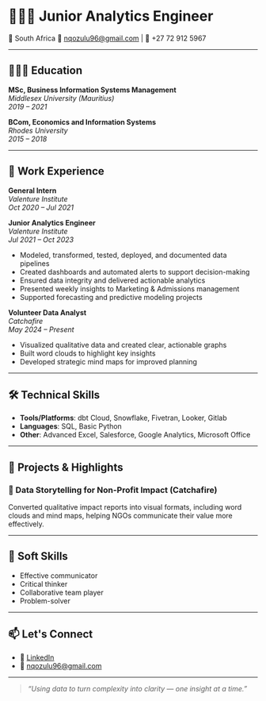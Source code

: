 # 👩🏽‍💻 Junior Analytics Engineer

📍 South Africa 📧 nqozulu96@gmail.com | 📱 +27 72 912 5967  

---

## 👩🏽‍🎓 Education

**MSc, Business Information Systems Management**  
*Middlesex University (Mauritius)*  
_2019 – 2021_

**BCom, Economics and Information Systems**  
*Rhodes University*  
_2015 – 2018_

---

## 💼 Work Experience

**General Intern**  
*Valenture Institute*  
_Oct 2020 – Jul 2021_  

**Junior Analytics Engineer**  
*Valenture Institute*  
_Jul 2021 – Oct 2023_  
- Modeled, transformed, tested, deployed, and documented data pipelines  
- Created dashboards and automated alerts to support decision-making  
- Ensured data integrity and delivered actionable analytics  
- Presented weekly insights to Marketing & Admissions management  
- Supported forecasting and predictive modeling projects

**Volunteer Data Analyst**  
*Catchafire*  
_May 2024 – Present_  
- Visualized qualitative data and created clear, actionable graphs  
- Built word clouds to highlight key insights  
- Developed strategic mind maps for improved planning

---

## 🛠 Technical Skills

- **Tools/Platforms**: dbt Cloud, Snowflake, Fivetran, Looker, Gitlab  
- **Languages**: SQL, Basic Python  
- **Other**: Advanced Excel, Salesforce, Google Analytics, Microsoft Office

---

## 🌟 Projects & Highlights


### 🎨 Data Storytelling for Non-Profit Impact (Catchafire)  
Converted qualitative impact reports into visual formats, including word clouds and mind maps, helping NGOs communicate their value more effectively.

---

## 💬 Soft Skills

- Effective communicator  
- Critical thinker  
- Collaborative team player  
- Problem-solver

---

## 📫 Let's Connect

- 💼 [LinkedIn]([https://linkedin.com/in/YOUR-LINK-HERE](https://www.linkedin.com/in/nqobile-zulu-473060115/))  
- 📧 nqozulu96@gmail.com

---

> *“Using data to turn complexity into clarity — one insight at a time.”*
 
